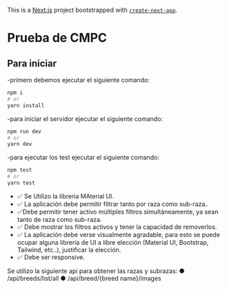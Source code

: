 This is a [Next.js](https://nextjs.org/) project bootstrapped with [`create-next-app`](https://github.com/vercel/next.js/tree/canary/packages/create-next-app).

# Prueba de CMPC

## Para iniciar
-primero debemos ejecutar el siguiente comando:
```bash
npm i
# or
yarn install
```
-para iniciar el servidor ejecutar el siguiente comando:

```bash
npm run dev
# or
yarn dev
```
-para ejecutar los test ejecutar el siguiente comando:

```bash
npm test
# or
yarn test
```

- ✅ Se Utilizo la libreria MAterial UI.
- ✅ La aplicación debe permitir filtrar tanto por raza como sub-raza..
- ✅Debe permitir tener activo múltiples filtros simultáneamente, ya sean tanto de raza
como sub-raza.
- ✅ Debe mostrar los filtros activos y tener la capacidad de removerlos.
- ✅ La aplicación debe verse visualmente agradable, para esto se puede ocupar alguna
librería de UI a libre elección (Material UI, Bootstrap, Tailwind, etc..), justificar la
elección.
- ✅ Debe ser responsive.

Se utilizo la siguiente api para obtener las razas y subrazas:
● /api/breeds/list/all
● /api/breed/{breed name}/images



